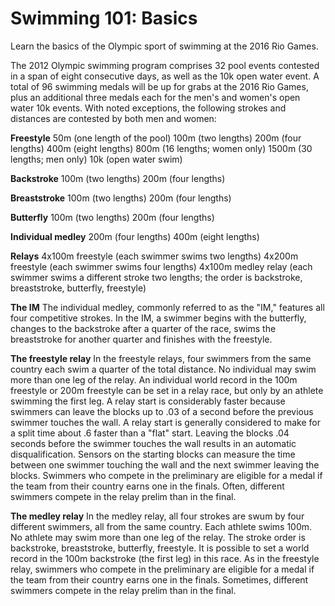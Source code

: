 Swimming 101: Basics
====================

Learn the basics of the Olympic sport of swimming at the 2016 Rio Games.

The 2012 Olympic swimming program comprises 32 pool events contested in a span of eight consecutive days, as well as the 10k open water event. A total of 96 swimming medals will be up for grabs at the 2016 Rio Games, plus an additional three medals each for the men's and women's open water 10k events. With noted exceptions, the following strokes and distances are contested by both men and women:

**Freestyle**
50m (one length of the pool)
100m (two lengths)
200m (four lengths)
400m (eight lengths)
800m (16 lengths; women only)
1500m (30 lengths; men only)
10k (open water swim)

**Backstroke**
100m (two lengths)
200m (four lengths)

**Breaststroke**
100m (two lengths)
200m (four lengths)

**Butterfly**
100m (two lengths)
200m (four lengths)

**Individual medley**
200m (four lengths)
400m (eight lengths)

**Relays**
4x100m freestyle (each swimmer swims two lengths)
4x200m freestyle (each swimmer swims four lengths)
4x100m medley relay (each swimmer swims a different stroke two lengths; the order is backstroke, breaststroke, butterfly, freestyle)

**The IM**
The individual medley, commonly referred to as the "IM," features all four competitive strokes. In the IM, a swimmer begins with the butterfly, changes to the backstroke after a quarter of the race, swims the breaststroke for another quarter and finishes with the freestyle.

**The freestyle relay**
In the freestyle relays, four swimmers from the same country each swim a quarter of the total distance. No individual may swim more than one leg of the relay. An individual world record in the 100m freestyle or 200m freestyle can be set in a relay race, but only by an athlete swimming the first leg. A relay start is considerably faster because swimmers can leave the blocks up to .03 of a second before the previous swimmer touches the wall. A relay start is generally considered to make for a split time about .6 faster than a "flat" start. Leaving the blocks .04 seconds before the swimmer touches the wall results in an automatic disqualification. Sensors on the starting blocks can measure the time between one swimmer touching the wall and the next swimmer leaving the blocks. Swimmers who compete in the preliminary are eligible for a medal if the team from their country earns one in the finals. Often, different swimmers compete in the relay prelim than in the final.

**The medley relay**
In the medley relay, all four strokes are swum by four different swimmers, all from the same country. Each athlete swims 100m. No athlete may swim more than one leg of the relay. The stroke order is backstroke, breaststroke, butterfly, freestyle. It is possible to set a world record in the 100m backstroke (the first leg) in this race. As in the freestyle relay, swimmers who compete in the preliminary are eligible for a medal if the team from their country earns one in the finals. Sometimes, different swimmers compete in the relay prelim than in the final.


